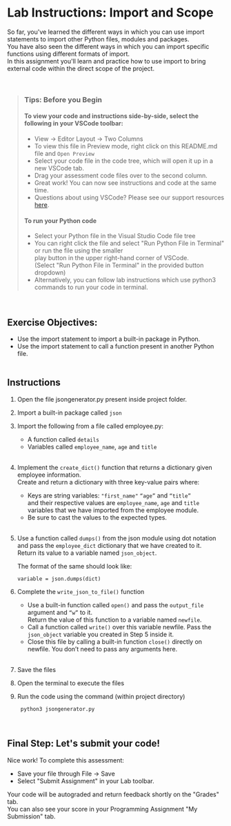 # Lab Instructions: Import and Scope

So far, you've learned the different ways in which you can use import statements to import other Python files, modules and packages.   
You have also seen the different ways in which you can import specific functions using different formats of import.   
In this assignment you'll learn and practice how to use import to bring external code within the direct scope of the project.

 <br>

> ### **Tips: Before you Begin**
> #### **To view your code and instructions side-by-side**, select the following in your VSCode toolbar:
> - View -> Editor Layout -> Two Columns
> - To view this file in Preview mode, right click on this README.md file and `Open Preview`
> - Select your code file in the code tree, which will open it up in a new VSCode tab.
> - Drag your assessment code files over to the second column. 
> - Great work! You can now see instructions and code at the same time. 
> - Questions about using VSCode? Please see our support resources [here](https://www.coursera.org/learn/programming-in-python/supplement/2IEyt/visual-studio-code-on-coursera).
> #### **To run your Python code**
> - Select your Python file in the Visual Studio Code file tree 
> - You can right click the file and select "Run Python File in Terminal" 
>   or run the file using the smaller   
    play button in the upper right-hand corner 
>   of VSCode.  
    (Select "Run Python File in Terminal" in the provided button dropdown)
> - Alternatively, you can follow lab instructions which use python3 commands to run your code in terminal.
> 

<br>

## Exercise Objectives:
- Use the import statement to import a built-in package in Python.
- Use the import statement to call a function present in another Python file. 
<br><br>

## Instructions

1.  Open the file jsongenerator.py present inside project folder.

2. Import a built-in package called `json` 
   
3. Import the following from a file called employee.py:
   - A function called `details` 
   - Variables called `employee_name`, `age` and `title`
<br><br>

4. Implement the `create_dict()` function that returns a dictionary given employee information.   
Create and return a dictionary with three key-value pairs where:
    - Keys are string variables: `"first_name"` `“age”` and `“title”`  
     and their respective values are `employee_name`, `age` and `title` variables that we have imported from the employee module. 
    - Be sure to cast the values to the expected types.
<br><br>

5. Use a function called `dumps()` from the json module using dot notation and pass the `employee_dict` dictionary that we have created to it.   
Return its value to a variable named `json_object`. 

    The format of the same should look like:
    ```
    variable = json.dumps(dict) 
    ```

6. Complete the `write_json_to_file()` function
    - Use a built-in function called `open()` and pass the `output_file` argument and `“w”` to it.   
    Return the value of this function to a variable named `newfile`.
    -   Call a function called `write()` over this variable newfile. Pass the `json_object` variable you created in Step 5 inside it.
    - Close this file by calling a built-in function `close()` directly on newfile. You don’t need to pass any arguments here. 
<br><br>


7. Save the files

8. Open the terminal to execute the files

9. Run the code using the command (within project directory)
   ```
    python3 jsongenerator.py 
    ```

<br>


## Final Step: Let's submit your code!
Nice work! To complete this assessment:
- Save your file through File -> Save 
- Select "Submit Assignment" in your Lab toolbar. 

Your code will be autograded and return feedback shortly on the "Grades" tab.  
You can also see your score in your Programming Assignment "My Submission" tab.
<br> <br> 